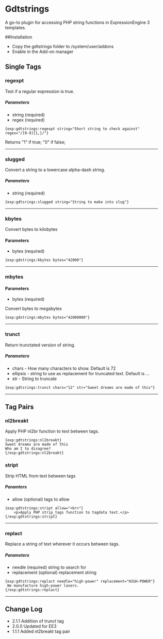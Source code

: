 # Gdtstrings
A go-to plugin for accessing PHP string functions in ExpressionEngine 3 templates.

##Installation
 * Copy the gdtstrings folder to /system/user/addons
 * Enable in the Add-on manager


## Single Tags

### regexpt
Test if a regular expression is true. 

##### Parameters
- string (required)
- regex (required)

```
{exp:gdtstrings:regexpt string="Short string to check against" regex="/[0-9]{1,}/"} 
```

Returns "1" if true; "0" if false;

---


### slugged

Convert a string to a lowercase alpha-dash string.

##### Parameters 
- string (required)

``` 
{exp:gdtsrings:slugged string="String to make into slug"} 
```
---

### kbytes

Convert bytes to kilobytes

#### Parameters 
- bytes (required)


```
{exp:gdstrings:kbytes bytes="42000"}
```
--- 

### mbytes

#### Parameters 
- bytes (required)

Convert bytes to megabytes

```
{exp:gdstrings:mbytes bytes="42000000"}
```
---

### trunct

Return trunctated version of string.

##### Parameters 
- chars - How many characters to show. Default is 72
- ellipsis - string to use as replacement for truncated text. Default is ...
- str - String to truncate

``` 
{exp:gdtsrings:trunct chars="12" str="Sweet dreams are made of this"} 
```
---

## Tag Pairs

### nl2breakt
Apply PHP nl2br function to text between tags.

```
{exp:gdtstrings:nl2breakt}
Sweet dreams are made of this
Who am I to disagree?			
{/exp:gdtstrings:nl2breakt}
```

### stript
Strip HTML from text between tags

##### Paramters 
- allow  (optional) tags to allow

```
{exp:gdtstrings:stript allow="<br>"}
	<p>Apply PHP strip_tags function to tagdata text.</p>
{/exp:gdtstrings:stript}
```
---

### replact

Replace a string of text wherever it occurs between tags.


##### Parameters 
- needle (required) string to search for
- replacement (optional) replacement string

```
{exp:gdtstrings:replact needle="high-power" replacement="HIGH-POWER"}
 We manufacture high-power lasers.
{/exp:gdtstrings:replact}
```

---

## Change Log
 - 2.1.1 Addition of trunct tag
 - 2.0.0 Updated for EE3
 - 1.1.1 Added nl2breakt tag pair

